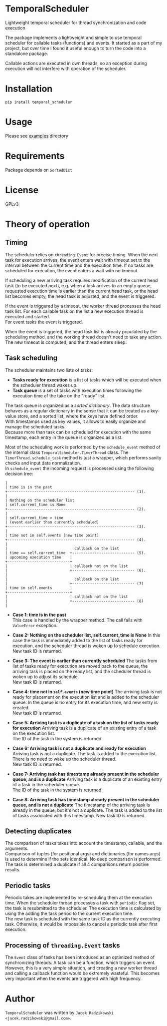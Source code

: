 # TemporalScheduler

Lightweight temporal scheduler for thread synchronization and code execution

The package implements a lightweight and simple to use temporal scheduler for callable 
tasks (functions) and events. It started as a part of my project, but over time I found it
useful enough to turn the code into a standalone package.

Callable actions are executed in own threads, so an exception during execution will 
not interfere with operation of the scheduler.

# Installation

```pip install temporal_scheduler ```

# Usage

Please see [examples](examples/) directory

# Requirements

Package depends on ```SortedDict```


# License

GPLv3



# Theory of operation

## Timing
The scheduler relies on ```threading.Event``` for precise timing. When the next task for execution
arrives, the event enters wait with timeout set to the interval between the current time and 
the execution time.
If no tasks are scheduled for execution, the event enters a wait with no timeout.

If scheduling a new arriving task requires modification of the current head task 
(to be executed next), e.g. when a task arrives to an empty queue, requested 
execution time is earlier than the current head task, or the head list becomes empty, 
the head task is adjusted, and the event is triggered. 

If the event is triggered by a timeout, the worker thread processes the head task list.
For each callable task on the list a new execution thread is executed and started.\
For event tasks the event is triggered.

When the event is triggered, the head task list is already populated by the scheduling
method, and the working thread doesn't need to take any action. The new timeout is 
computed, and the thread enters sleep.

## Task scheduling

The scheduler maintains two lists of tasks:
- **Tasks ready for execution** is a list of tasks which will be executed when the scheduler 
thread wakes up.
- **Task queue** is a set of tasks with execution times following 
the execution time of the take on the "ready" list.

The task queue is organized as a *sorted dictionary*. The data structure behaves as 
a regular dictionary in the sense that it can be treated as a key-value store, 
and a sorted list, where the keys have defined order.\
With timestamps used as key values, it allows to easily organize and manage the 
scheduled tasks.\
Because more than task can be scheduled for execution with the same timestamp, 
each entry in the queue is organized as a list. 


Most of the scheduling work is performed by the ```schedule_event``` method of the internal class
```TemporalScheduler.TimerThread``` class. The ```TimerThread.schedule_task``` method
is just a wrapper, which performs sanity checks and input data normalization.\
In ```schedule_event``` the incoming request is processed using the following decision tree:

```
|
| time is in the past
+--------------------------------------------------------- (1).
|
| Nothing on the scheduler list
| self.current_time is None
+--------------------------------------------------------- (2).
|
| self.current_time > time
| (event earlier than currently scheduled)
+--------------------------------------------------------- (3).
|
| time not in self.events (new time point)
+--------------------------------------------------------- (4).
|
|                              callback on the list
| time == self.current_time  +---------------------------- (5).
| upcoming execution time    |
+----------------------------+
|                            | callback not on the list
|                            +---------------------------- (6).
|
|                              callback on the list
|                            +---------------------------- (7)
| time in self.events        |
+----------------------------+
|                            | callback not on the list
|                            +---------------------------- (8)
|
```


- **Case 1: time is in the past**\
    This case is handled by the wrapper method.
    The call fails with ```ValueError``` exception.

- **Case 2: Nothing on the scheduler list, self.current_time is None**
    In this case the task is immediately added to the list of tasks ready for execution, 
    and the scheduler thread is woken up to schedule execution.\
    New task ID is returned.

- **Case 3: The event is earlier than currently scheduled**
    The tasks from list of tasks ready for execution are moved back to the queue,
    the arriving task is placed on the ready list, and the scheduler thread is woken up to
    adjust its schedule.\
    New task ID is returned.

- **Case 4: time not in ```self.events``` (new time point)**
    The arriving task is not ready for placement on the execution list and is added to the scheduler queue.
    In the queue is no entry for its execution time, and new entry is created.\
    New task ID is returned.

- **Case 5: Arriving task is a duplicate of a task on the list of tasks ready for execution**
    Arriving task is a duplicate of an existing entry of a task on the execution list.\
    The ID of the task in the system is returned.

- **Case 6: Arriving task is not a duplicate and ready for execution**
    Arriving task is not a duplicate. The task is added to the execution list.
    There is no need to wake up the scheduler thread.\
    New task ID is returned.

- **Case 7: Arriving task has timestamp already present in the scheduler queue, and is a duplicate**
    Arriving task is a duplicate of an existing entry of a task in the scheduler queue.\
    The ID of the task in the system is returned.

- **Case 8: Arriving task has timestamp already present in the scheduler queue, and is not a duplicate**
    The timestamp of the arriving task is already in the queue, but it's not a duplicate.
    The task is added to the list of tasks associated with this timestamp.
    New task ID is returned.

## Detecting duplicates
The comparison of tasks takes into account the timestamp, callable, and the arguments.\
Comparison of tuples (for positional args) and dictionaries (for names args) is used to determine if the sets identical.
No deep comparison is performed. The task is determined a duplicate if all 4 comparisons return positive results.

## Periodic tasks
Periodic takes are implemented by re-scheduling them at the execution time.
When the scheduler thread processes a task with ```periodic``` flag set, the task is resubmitted to the scheduler.
The execution time is calculated by using the adding the task period to the current execution time.\
The new task is scheduled with the same task ID as the currently executing task.
Otherwise, it would be impossible to cancel a periodic task after first execution.

## Processing of ```threading.Event``` tasks
The ```Event``` class of tasks has been introduced as an optimized method of synchronizing threads.
A task can be a function, which triggers an event. However, this is a very simple situation, and creating a new worker 
thread and calling a callback function would be extremely wasteful. 
This becomes very important when the events are triggered with high frequency.



# Author


`TemporalScheduler` was written by `Jacek Radzikowski <jacek.radzikowski@gmail.com>`.
